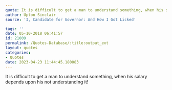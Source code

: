 ```yaml
---
quote: It is difficult to get a man to understand something, when his salary depends upon his not understanding it!
author: Upton Sinclair
source: 'I, Candidate for Governor: And How I Got Licked'

tags: ''
date: 05-10-2018 06:41:57
id: 21009
permalink: /Quotes-Database/:title:output_ext
layout: quotes
categories:
- Quotes
date: 2023-04-23 11:44:45.180083
---
```

It is difficult to get a man to understand something, when his salary depends upon his not understanding it!